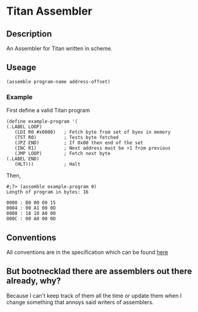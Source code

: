 # Titan Assembler #

## Description ##

An Assembler for Titan written in scheme.

## Useage ##

    (assemble program-name address-offset)

### Example ###

First define a valid Titan program

    (define example-program '(
    (.LABEL LOOP)
       (LDI R0 #x0000)   ; Fetch byte from set of byes in memory
       (TST R0)          ; Tests byte fetched
       (JPZ END)         ; If 0x00 then end of the set
       (INC R1)          ; Next address must be +1 from previous
       (JMP LOOP)        ; Fetch next byte
    (.LABEL END)
       (HLT)))           ; Halt

Then,

    #;7> (assemble example-program 0)
    Length of program in bytes: 16
    
    0000 : B0 00 00 15 
    0004 : 00 A1 00 0D 
    0008 : 18 10 A0 00 
    000C : 00 A0 00 0D 

## Conventions ##

All conventions are in the specification which can be found [here](https://github.com/bootnecklad/Titan-Specifications/blob/master/Specifications.md)

## But bootnecklad there are assemblers out there already, why? ##

Because I can't keep track of them all the time or update them when I change something that annoys said writers of assemblers.
